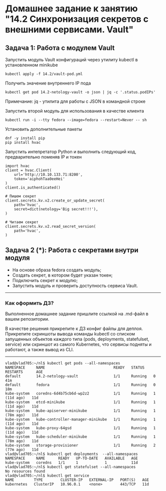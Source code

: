 # Домашнее задание к занятию "14.2 Синхронизация секретов с внешними сервисами. Vault"

## Задача 1: Работа с модулем Vault

Запустить модуль Vault конфигураций через утилиту kubectl в установленном minikube

```
kubectl apply -f 14.2/vault-pod.yml
```

Получить значение внутреннего IP пода

```
kubectl get pod 14.2-netology-vault -o json | jq -c '.status.podIPs'
```

Примечание: jq - утилита для работы с JSON в командной строке

Запустить второй модуль для использования в качестве клиента

```
kubectl run -i --tty fedora --image=fedora --restart=Never -- sh
```

Установить дополнительные пакеты

```
dnf -y install pip
pip install hvac
```

Запустить интепретатор Python и выполнить следующий код, предварительно
поменяв IP и токен

```
import hvac
client = hvac.Client(
    url='http://10.10.133.71:8200',
    token='aiphohTaa0eeHei'
)
client.is_authenticated()

# Пишем секрет
client.secrets.kv.v2.create_or_update_secret(
    path='hvac',
    secret=dict(netology='Big secret!!!'),
)

# Читаем секрет
client.secrets.kv.v2.read_secret_version(
    path='hvac',
)
```

## Задача 2 (*): Работа с секретами внутри модуля

* На основе образа fedora создать модуль;
* Создать секрет, в котором будет указан токен;
* Подключить секрет к модулю;
* Запустить модуль и проверить доступность сервиса Vault.

---

### Как оформить ДЗ?

Выполненное домашнее задание пришлите ссылкой на .md-файл в вашем репозитории.

В качестве решения прикрепите к ДЗ конфиг файлы для деплоя. Прикрепите скриншоты вывода команды kubectl со списком запущенных объектов каждого типа (pods, deployments, statefulset, service) или скриншот из самого Kubernetes, что сервисы подняты и работают, а также вывод из CLI.

---
```
vlad@vlad705:~/nl$ kubectl get pods --all-namespaces
NAMESPACE     NAME                               READY   STATUS    RESTARTS      AGE
default       14.2-netology-vault                1/1     Running   0             41m
default       fedora                             1/1     Running   0             18m
kube-system   coredns-6d4b75cb6d-wp2z2           1/1     Running   1 (11d ago)   11d
kube-system   etcd-minikube                      1/1     Running   1 (11d ago)   11d
kube-system   kube-apiserver-minikube            1/1     Running   1 (78m ago)   11d
kube-system   kube-controller-manager-minikube   1/1     Running   1 (11d ago)   11d
kube-system   kube-proxy-64gsd                   1/1     Running   1 (11d ago)   11d
kube-system   kube-scheduler-minikube            1/1     Running   1 (78m ago)   11d
kube-system   storage-provisioner                1/1     Running   2 (77m ago)   11d
vlad@vlad705:~/nl$ kubectl get deployments  --all-namespaces
NAMESPACE     NAME      READY   UP-TO-DATE   AVAILABLE   AGE
kube-system   coredns   1/1     1            1           11d
vlad@vlad705:~/nl$ kubectl get statefulset --all-namespaces
No resources found
vlad@vlad705:~/nl$ kubectl get service
NAME         TYPE        CLUSTER-IP   EXTERNAL-IP   PORT(S)   AGE
kubernetes   ClusterIP   10.96.0.1    <none>        443/TCP   11d

```

```

```
